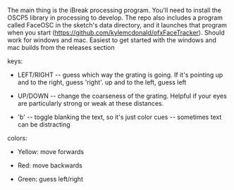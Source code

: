 The main thing is the iBreak processing program.  You'll need to install the OSCP5 library in processing to develop.  The repo also includes a program called FaceOSC in the sketch's data directory, and it
launches that program when you start (https://github.com/kylemcdonald/ofxFaceTracker).  Should work for windows and mac.  Easiest to get started with the windows and mac builds from the releases section

keys:


* LEFT/RIGHT -- guess which way the grating is going.  If it's pointing up and to the right, guess 'right'.  up and to the left, guess left

* UP/DOWN -- change the coarseness of the grating.  Helpful if your eyes are particularly strong or weak at these distances.

* 'b' -- toggle blanking the text, so it's just color cues -- sometimes text can be distracting


colors:

* Yellow:  move forwards

* Red:  move backwards

* Green:  guess left/right
